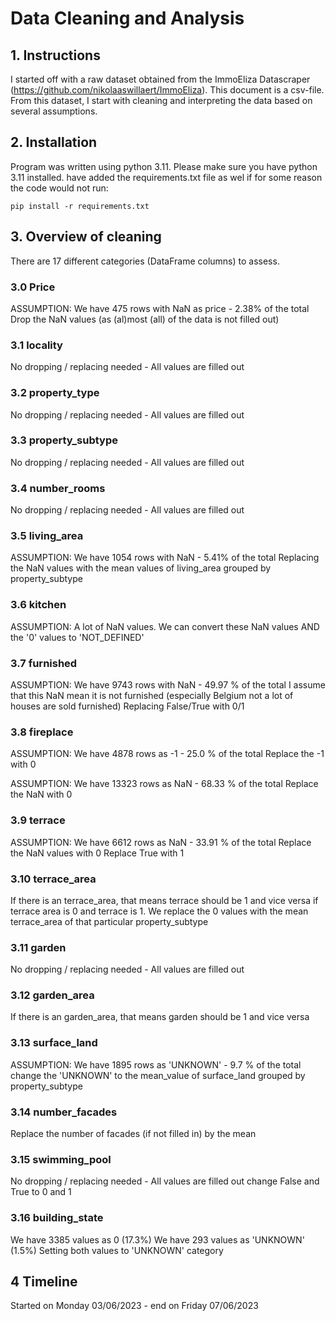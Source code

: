 # Data Cleaning and Analysis 

## 1. Instructions
I started off with a raw dataset obtained from the ImmoEliza Datascraper (https://github.com/nikolaaswillaert/ImmoEliza). This document is a csv-file.
From this dataset, I start with cleaning and interpreting the data based on several assumptions.

## 2. Installation

Program was written using python 3.11. Please make sure you have python 3.11 installed. have added the requirements.txt file as wel if for some reason the code would not run:
```
pip install -r requirements.txt
```
## 3. Overview of cleaning

There are 17 different categories (DataFrame columns) to assess.
### 3.0 Price
ASSUMPTION:  We have 475 rows with NaN as price - 2.38% of the total
Drop the NaN values (as (al)most (all) of the data is not filled out) 

### 3.1 locality
No dropping / replacing needed - All values are filled out

### 3.2 property_type
No dropping / replacing needed - All values are filled out

### 3.3 property_subtype
No dropping / replacing needed - All values are filled out

### 3.4 number_rooms
No dropping / replacing needed - All values are filled out

### 3.5 living_area
ASSUMPTION: We have 1054 rows with NaN - 5.41% of the total
Replacing the NaN values with the mean values of living_area grouped by property_subtype

### 3.6 kitchen
ASSUMPTION: A lot of NaN values. We can convert these NaN values AND the '0' values to 'NOT_DEFINED'

### 3.7 furnished
ASSUMPTION: We have 9743 rows with NaN - 49.97 % of the total
I assume that this NaN mean it is not furnished (especially Belgium not a lot of houses are sold furnished)
Replacing False/True with 0/1

### 3.8 fireplace
ASSUMPTION: We have 4878 rows as -1 - 25.0 % of the total
Replace the -1 with 0

ASSUMPTION: We have 13323 rows as NaN - 68.33 % of the total
Replace the NaN with 0

### 3.9 terrace
ASSUMPTION: We have 6612 rows as NaN - 33.91 % of the total
Replace the NaN values with 0
Replace True with 1

### 3.10 terrace_area
If there is an terrace_area, that means terrace should be 1 and vice versa
if terrace area is 0 and terrace is 1. We replace the 0 values with the mean terrace_area of that particular property_subtype

### 3.11 garden
No dropping / replacing needed - All values are filled out

### 3.12 garden_area
If there is an garden_area, that means garden should be 1 and vice versa

### 3.13 surface_land
ASSUMPTION: We have 1895 rows as 'UNKNOWN' - 9.7 % of the total
change the 'UNKNOWN' to the mean_value of surface_land grouped by property_subtype

### 3.14 number_facades
Replace the number of facades (if not filled in) by the mean 

### 3.15 swimming_pool
No dropping / replacing needed - All values are filled out
change False and True to 0 and 1

### 3.16 building_state
We have 3385 values as 0 (17.3%)
We have 293 values as 'UNKNOWN' (1.5%)
Setting both values to 'UNKNOWN' category

## 4 Timeline
Started on Monday 03/06/2023 - end on Friday 07/06/2023
